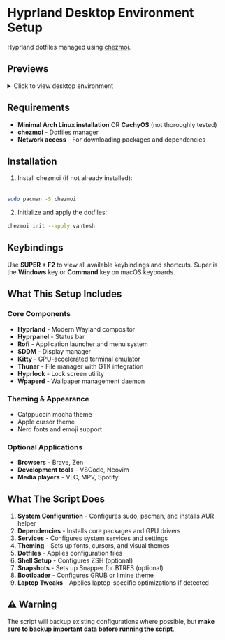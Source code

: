 # Hyprland Desktop Environment Setup

Hyprland dotfiles managed using [chezmoi](https://github.com/twpayne/chezmoi).

## Previews

<details>
<summary>Click to view desktop environment </summary>

### Desktop Screenshots

#### Desktop

![Desktop](docs/previews/desktop.png)

#### Lock Screen

![Lock Screen](docs/previews/hyprlock.png)

#### Rofi Application Launcher

![Application Launcher](docs/previews/launcher.png)

#### Kitty Terminal

![Terminal](docs/previews/terminal.png)

#### Thunar File Manager

![File Manager](docs/previews/filemanager.png)

#### Clipboard Manager

![clipboard](docs/previews/clipboard.png)

#### Emoji Picker

![emoji picker](docs/previews/emoji-picker.png)

#### Development Environment

![nvim](docs/previews/nvim.png)
![VSCode](docs/previews/vscode.png)

</details>

## Requirements

- **Minimal Arch Linux installation** OR **CachyOS** (not thoroughly tested)
- **chezmoi** - Dotfiles manager
- **Network access** - For downloading packages and dependencies

## Installation

1. Install chezmoi (if not already installed):

```bash

sudo pacman -S chezmoi
```

2. Initialize and apply the dotfiles:

```bash
chezmoi init --apply vantesh
```

## Keybindings

Use **SUPER + F2** to view all available keybindings and shortcuts.
Super is the **Windows** key or **Command** key on macOS keyboards.

## What This Setup Includes

### Core Components

- **Hyprland** - Modern Wayland compositor
- **Hyprpanel** - Status bar
- **Rofi** - Application launcher and menu system
- **SDDM** - Display manager
- **Kitty** - GPU-accelerated terminal emulator
- **Thunar** - File manager with GTK integration
- **Hyprlock** - Lock screen utility
- **Wpaperd** - Wallpaper management daemon

### Theming & Appearance

- Catppuccin mocha theme
- Apple cursor theme
- Nerd fonts and emoji support

### Optional Applications

- **Browsers** - Brave, Zen
- **Development tools** - VSCode, Neovim
- **Media players** - VLC, MPV, Spotify

## What The Script Does

1. **System Configuration** - Configures sudo, pacman, and installs AUR helper
2. **Dependencies** - Installs core packages and GPU drivers
3. **Services** - Configures system services and settings
4. **Theming** - Sets up fonts, cursors, and visual themes
5. **Dotfiles** - Applies configuration files
6. **Shell Setup** - Configures ZSH (optional)
7. **Snapshots** - Sets up Snapper for BTRFS (optional)
8. **Bootloader** - Configures GRUB or limine theme
9. **Laptop Tweaks** - Applies laptop-specific optimizations if detected

## ⚠️ Warning

The script will backup existing configurations where possible, but **make sure to backup important data before running the script**.
